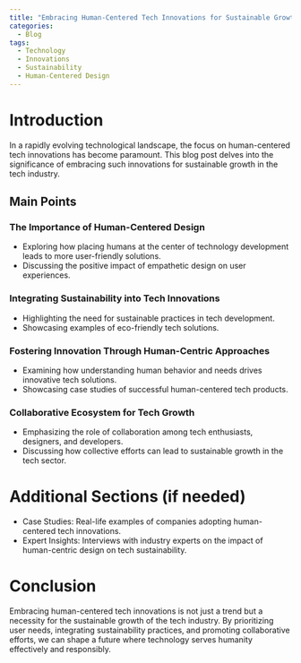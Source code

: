 ```yaml
---
title: "Embracing Human-Centered Tech Innovations for Sustainable Growth"
categories:
  - Blog
tags:
  - Technology
  - Innovations
  - Sustainability
  - Human-Centered Design
---
```


# Introduction
In a rapidly evolving technological landscape, the focus on human-centered tech innovations has become paramount. This blog post delves into the significance of embracing such innovations for sustainable growth in the tech industry.

## Main Points
### The Importance of Human-Centered Design
- Exploring how placing humans at the center of technology development leads to more user-friendly solutions.
- Discussing the positive impact of empathetic design on user experiences.

### Integrating Sustainability into Tech Innovations
- Highlighting the need for sustainable practices in tech development.
- Showcasing examples of eco-friendly tech solutions.

### Fostering Innovation Through Human-Centric Approaches
- Examining how understanding human behavior and needs drives innovative tech solutions.
- Showcasing case studies of successful human-centered tech products.

### Collaborative Ecosystem for Tech Growth
- Emphasizing the role of collaboration among tech enthusiasts, designers, and developers.
- Discussing how collective efforts can lead to sustainable growth in the tech sector.

# Additional Sections (if needed)
- Case Studies: Real-life examples of companies adopting human-centered tech innovations.
- Expert Insights: Interviews with industry experts on the impact of human-centric design on tech sustainability.

# Conclusion
Embracing human-centered tech innovations is not just a trend but a necessity for the sustainable growth of the tech industry. By prioritizing user needs, integrating sustainability practices, and promoting collaborative efforts, we can shape a future where technology serves humanity effectively and responsibly.